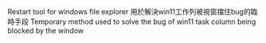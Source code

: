 Restart tool for windows file explorer
用於解決win11工作列被視窗擋住bug的臨時手段
Temporary method used to solve the bug of win11 task column being blocked by the window
